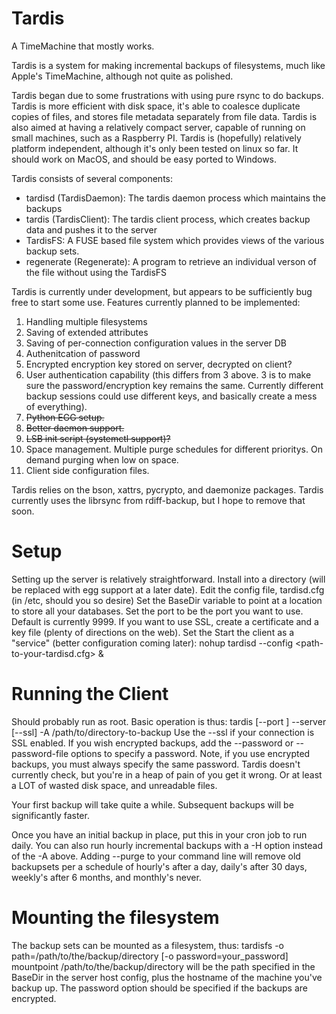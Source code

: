 Tardis
======

A TimeMachine that mostly works.

Tardis is a system for making incremental backups of filesystems, much like Apple's TimeMachine,
although not quite as polished.

Tardis began due to some frustrations with using pure rsync to do backups.  Tardis is more efficient with disk space,
it's able to coalesce duplicate copies of files, and stores file metadata separately from file data.  Tardis is also aimed
at having a relatively compact server, capable of running on small machines, such as a Raspberry PI.  Tardis is (hopefully)
relatively platform independent, although it's only been tested on linux so far.  It should work on MacOS, and should be
easy ported to Windows.

Tardis consists of several components:
* tardisd (TardisDaemon): The tardis daemon process which maintains the backups
* tardis  (TardisClient): The tardis client process, which creates backup data and pushes it to the server
* TardisFS: A FUSE based file system which provides views of the various backup sets.
* regenerate (Regenerate): A program to retrieve an individual verson of the file without using the TardisFS

Tardis is currently under development, but appears to be sufficiently bug free to start some use.
Features currently planned to be implemented:

1. Handling multiple filesystems
2. Saving of extended attributes
2. Saving of per-connection configuration values in the server DB
3. Authenitcation of password
4. Encrypted encryption key stored on server, decrypted on client?
5. User authentication capability (this differs from 3 above. 3 is to make sure the password/encryption key remains the same.  Currently different backup sessions could use different keys, and basically create a mess of everything).
6. ~~Python EGG setup.~~
7. ~~Better daemon support.~~
8. ~~LSB init script (systemctl support)?~~
9. Space management.  Multiple purge schedules for different prioritys.  On demand purging when low on space.
10. Client side configuration files.

Tardis relies on the bson, xattrs, pycrypto, and daemonize packages.
Tardis currently uses the librsync from rdiff-backup, but I hope to remove that soon.

Setup
=====
Setting up the server is relatively straightforward.
Install into a directory (will be replaced with egg support at a later date).
Edit the config file, tardisd.cfg (in /etc, should you so desire)
Set the BaseDir variable to point at a location to store all your databases.
Set the port to be the port you want to use.  Default is currently 9999.
If you want to use SSL, create a certificate and a key file (plenty of directions on the web).
Set the 
Start the client as a "service" (better configuration coming later):
  nohup tardisd --config <path-to-your-tardisd.cfg> &

Running the Client
==================
Should probably run as root.  Basic operation is thus:
  tardis [--port <targetPort>] --server <host> [--ssl] -A /path/to/directory-to-backup <more paths here>
Use the --ssl if your connection is SSL enabled.
If you wish encrypted backups, add the --password or --password-file options to specify a password.  Note, if you use encrypted backups, you must always specify the same password.  Tardis doesn't currently check, but you're in a heap of pain of you get it wrong.  Or at least a LOT of wasted disk space, and unreadable files.

Your first backup will take quite a while.  Subsequent backups will be significantly faster.

Once you have an initial backup in place, put this in your cron job to run daily.
You can also run hourly incremental backups with a -H option instead of the -A above.
Adding --purge to your command line will remove old backupsets per a schedule of hourly's after a day, daily's after 30 days, weekly's after 6 months, and monthly's never.

Mounting the filesystem
=======================
The backup sets can be mounted as a filesystem, thus:
   tardisfs -o path=/path/to/the/backup/directory [-o password=your_password] mountpoint
/path/to/the/backup/directory will be the path specified in the BaseDir in the server host config, plus the hostname of the machine you've backup up.  The password option should be specified if the backups are encrypted.


